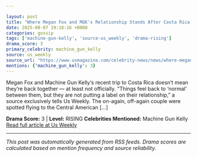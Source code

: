 ```yaml
---

layout: post
title: "Where Megan Fox and MGK's Relationship Stands After Costa Rica Trip"""
date: 2025-08-07 19:18:16 +0000
categories: gossip
tags: ['machine-gun-kelly', 'source-us_weekly', 'drama-rising']
drama_score: 3
primary_celebrity: machine_gun_kelly
source: us_weekly
source_url: "https://www.usmagazine.com/celebrity-news/news/where-megan-fox-mgk-stand-after-costa-rica-trip-excl/"""
mentions: {'machine_gun_kelly': 3}
---
```


Megan Fox and Machine Gun Kelly‘s recent trip to Costa Rica doesn’t mean they’re back together — at least not officially. “Things feel back to ‘normal’ between them, but they are not putting a label on their relationship,” a source exclusively tells Us Weekly. The on-again, off-again couple were spotted flying to the Central American […]

**Drama Score:** 3 | **Level:** RISING **Celebrities Mentioned:** Machine Gun Kelly [Read full article at Us Weekly](https://www.usmagazine.com/celebrity-news/news/where-megan-fox-mgk-stand-after-costa-rica-trip-excl/)

---

*This post was automatically generated from RSS feeds. Drama scores are calculated based on mention frequency and source reliability.*